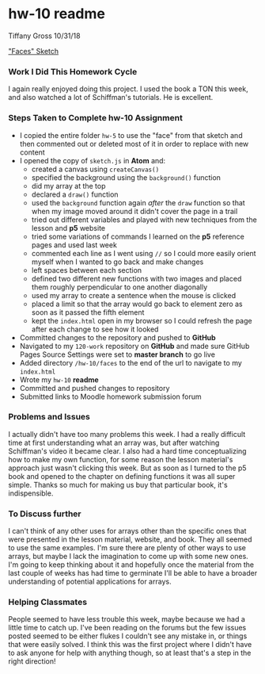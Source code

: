 # hw-10 readme
Tiffany Gross
10/31/18

["Faces" Sketch](https://jolenetiffanyg.github.io/course-work/hw-10/faces/)

### Work I Did This Homework Cycle
  I again really enjoyed doing this project.  I used the book a TON this week, and also watched a lot of Schiffman's tutorials.  He is excellent.

### Steps Taken to Complete **hw-10** Assignment

- I copied the entire folder `hw-5` to use the "face" from that sketch and then commented out or deleted most of it in order to replace with new content
- I opened the copy of `sketch.js` in **Atom** and:
  - created a canvas using `createCanvas()`
  - specified the background using the `background()` function
  - did my array at the top
  - declared a `draw()` function
  - used the `background` function again *after* the `draw` function so that when my image moved around it didn't cover the page in a trail
  - tried out different variables and played with new techniques from the lesson and **p5** website
  - tried some variations of commands I learned on the **p5** reference pages and used last week
  - commented each line as I went using `//` so I could more easily orient myself when I wanted to go back and make changes
  - left spaces between each section
  - defined two different new functions with two images and placed them roughly perpendicular to one another diagonally
  - used my array to create a sentence when the mouse is clicked
  - placed a limit so that the array would go back to element zero as soon as it passed the fifth element
  - kept the `index.html` open in my browser so I could refresh the page after each change to see how it looked
- Committed changes to the repository and pushed to **GitHub**
- Navigated to my `120-work` repository on **GitHub** and made sure GitHub Pages Source Settings were set to **master branch** to go live
- Added directory `/hw-10/faces` to the end of the url to navigate to my `index.html`
- Wrote my `hw-10` **readme**
- Committed and pushed changes to repository
- Submitted links to Moodle homework submission forum

### Problems and Issues

I actually didn't have too many problems this week.  I had a really difficult time at first understanding what an array was, but after watching Schiffman's video it became clear.  I also had a hard time conceptualizing how to make my own function, for some reason the lesson material's approach just wasn't clicking this week.  But as soon as I turned to the p5 book and opened to the chapter on defining functions it was all super simple.  Thanks so much for making us buy that particular book, it's indispensible.

### To Discuss further

I can't think of any other uses for arrays other than the specific ones that were presented in the lesson material, website, and book. They all seemed to use the same examples.  I'm sure there are plenty of other ways to use arrays, but maybe I lack the imagination to come up with some new ones.  I'm going to keep thinking about it and hopefully once the material from the last couple of weeks has had time to germinate I'll be able to have a broader understanding of potential applications for arrays.

### Helping Classmates

People seemed to have less trouble this week, maybe because we had a little time to catch up.  I've been reading on the forums but the few issues posted seemed to be either flukes I couldn't see any mistake in, or things that were easily solved.  I think this was the first project where I didn't have to ask anyone for help with anything though, so at least that's a step in the right direction!
